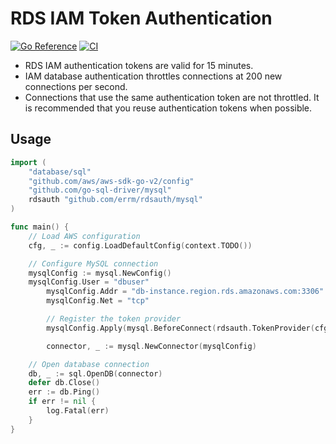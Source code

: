 # RDS IAM Token Authentication

[![Go Reference](https://pkg.go.dev/badge/github.com/errm/rdsauth.svg)](https://pkg.go.dev/github.com/errm/rdsauth)
[![CI](https://github.com/errm/rdsauth/actions/workflows/ci.yaml/badge.svg)](https://github.com/errm/rdsauth/actions/workflows/ci.yaml)

* RDS IAM authentication tokens are valid for 15 minutes.
* IAM database authentication throttles connections at 200 new connections per second.
* Connections that use the same authentication token are not throttled. It is recommended that you reuse authentication tokens when possible.

## Usage

```go
import (
	"database/sql"
	"github.com/aws/aws-sdk-go-v2/config"
	"github.com/go-sql-driver/mysql"
	rdsauth "github.com/errm/rdsauth/mysql"
)

func main() {
	// Load AWS configuration
	cfg, _ := config.LoadDefaultConfig(context.TODO())

	// Configure MySQL connection
	mysqlConfig := mysql.NewConfig()
	mysqlConfig.User = "dbuser"
        mysqlConfig.Addr = "db-instance.region.rds.amazonaws.com:3306"
        mysqlConfig.Net = "tcp"

        // Register the token provider
        mysqlConfig.Apply(mysql.BeforeConnect(rdsauth.TokenProvider(cfg, 60*time.Second)))

        connector, _ := mysql.NewConnector(mysqlConfig)

	// Open database connection
	db, _ := sql.OpenDB(connector)
	defer db.Close()
	err := db.Ping()
	if err != nil {
		log.Fatal(err)
	}
}
```
